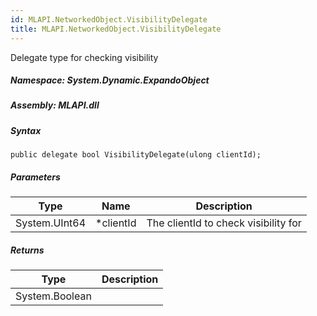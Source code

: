 ```yaml
---  
id: MLAPI.NetworkedObject.VisibilityDelegate  
title: MLAPI.NetworkedObject.VisibilityDelegate  
---
```


<div class="markdown level0 summary">

Delegate type for checking visibility

</div>

<div class="markdown level0 conceptual">

</div>

##### **Namespace**: System.Dynamic.ExpandoObject

##### **Assembly**: MLAPI.dll

##### Syntax

    public delegate bool VisibilityDelegate(ulong clientId);

##### Parameters

| Type          | Name       | Description                          |
|---------------|------------|--------------------------------------|
| System.UInt64 | \*clientId | The clientId to check visibility for |

##### Returns

| Type           | Description |
|----------------|-------------|
| System.Boolean |             |

